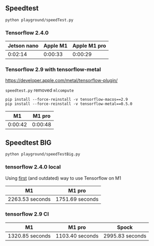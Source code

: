##  Speedtest

`python playground/speedTest.py`

### Tensorflow 2.4.0

|  Jetson nano   | Apple M1 | Apple M1 pro |
|-----|----------|--------------|
|   0:02:14  | 0:00:33  | 0:00:29      |

### Tensorflow 2.9 with tensorflow-metal

https://developer.apple.com/metal/tensorflow-plugin/

`speedtest.py` removed `mlcompute`
```
pip install --force-reinstall -v tensorflow-macos==2.9
pip install --force-reinstall -v tensorflow-metal==0.5.0
```

| M1  |    M1 pro   |
|-----|-----|
| 0:00:42 |   0:00:48  |

##  Speedtest BIG

`python playground/speedTestBig.py`

### tensorflow 2.4.0 local

Using [first](./installTensorflow-firstAndOld-M1-way.sh) (and outdated) way to use Tensorflow on M1

| M1              |    M1 pro   |
|-----------------|-----|
| 2263.53 seconds |   1751.69 seconds  |

### tensorflow 2.9 CI

| M1  |    M1 pro   | Spock   |
|-----|-----|-----|
| 1320.85 seconds |   1103.40 seconds |   2995.83 seconds |